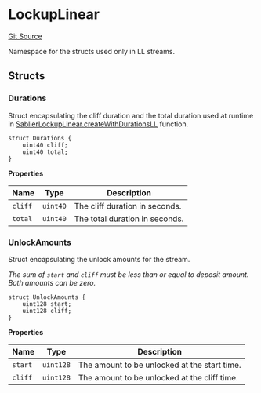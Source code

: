 # LockupLinear

[Git Source](https://github.com/sablier-labs/lockup/blob/58eaac45c20c57a93b73d887c714e68f061ec3e6/src/types/LockupLinear.sol)

Namespace for the structs used only in LL streams.

## Structs

### Durations

Struct encapsulating the cliff duration and the total duration used at runtime in
[SablierLockupLinear.createWithDurationsLL](docs/reference/lockup/contracts/abstracts/abstract.SablierLockupLinear.md#createwithdurationsll)
function.

```solidity
struct Durations {
    uint40 cliff;
    uint40 total;
}
```

**Properties**

| Name    | Type     | Description                    |
| ------- | -------- | ------------------------------ |
| `cliff` | `uint40` | The cliff duration in seconds. |
| `total` | `uint40` | The total duration in seconds. |

### UnlockAmounts

Struct encapsulating the unlock amounts for the stream.

_The sum of `start` and `cliff` must be less than or equal to deposit amount. Both amounts can be zero._

```solidity
struct UnlockAmounts {
    uint128 start;
    uint128 cliff;
}
```

**Properties**

| Name    | Type      | Description                                  |
| ------- | --------- | -------------------------------------------- |
| `start` | `uint128` | The amount to be unlocked at the start time. |
| `cliff` | `uint128` | The amount to be unlocked at the cliff time. |
